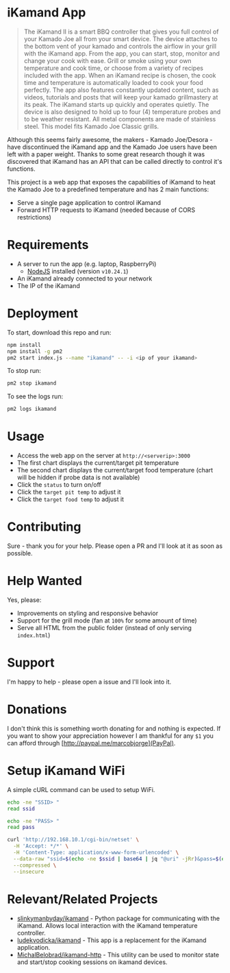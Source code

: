 # iKamand App

> The iKamand II is a smart BBQ controller that gives you full control of your Kamado Joe all from your smart device. The device attaches to the bottom vent of your kamado and controls the airflow in your grill with the iKamand app. From the app, you can start, stop, monitor and change your cook with ease. Grill or smoke using your own temperature and cook time, or choose from a variety of recipes included with the app. When an iKamand recipe is chosen, the cook time and temperature is automatically loaded to cook your food perfectly. The app also features constantly updated content, such as videos, tutorials and posts that will keep your kamado grillmastery at its peak. The iKamand starts up quickly and operates quietly. The device is also designed to hold up to four (4) temperature probes and to be weather resistant. All metal components are made of stainless steel. This model fits Kamado Joe Classic grills.

Although this seems fairly awesome, the makers - Kamado Joe/Desora - have discontinued the iKamand app and the Kamado Joe users have been left with a paper weight. Thanks to some great research though it was discovered that iKamand has an API that can be called directly to control it's functions.

This project is a web app that exposes the capabilities of iKamand to heat the Kamado Joe to a predefined temperature and has 2 main functions:
* Serve a single page application to control iKamand
* Forward HTTP requests to iKamand (needed because of CORS restrictions)

# Requirements

* A server to run the app (e.g. laptop, RaspberryPi)
  * [NodeJS](https://nodejs.org/en) installed (version `v10.24.1`)
* An iKamand already connected to your network
* The IP of the iKamand

# Deployment

To start, download this repo and run:

```sh
npm install
npm install -g pm2
pm2 start index.js --name "ikamand" -- -i <ip of your ikamand>
```

To stop run:

```sh
pm2 stop ikamand
```

To see the logs run:

```sh
pm2 logs ikamand
```

# Usage

* Access the web app on the server at `http://<serverip>:3000`
* The first chart displays the current/target pit temperature
* The second chart displays the current/target food temperature (chart will be hidden if probe data is not available)
* Click the `status` to turn on/off
* Click the `target pit temp` to adjust it
* Click the `target food temp` to adjust it

# Contributing

Sure - thank you for your help. Please open a PR and I'll look at it as soon as possible.

# Help Wanted

Yes, please:
* Improvements on styling and responsive behavior
* Support for the grill mode (fan at `100%` for some amount of time)
* Serve all HTML from the public folder (instead of only serving `index.html`)

# Support

I'm happy to help - please open a issue and I'll look into it.

# Donations

I don't think this is something worth donating for and nothing is expected. If you want to show your appreciation however I am thankful for any `$1` you can afford through [http://paypal.me/marcobjorge](PayPal).

# Setup iKamand WiFi

A simple cURL command can be used to setup WiFi.

```sh
echo -ne "SSID> "
read ssid

echo -ne "PASS> "
read pass

curl 'http://192.168.10.1/cgi-bin/netset' \
  -H 'Accept: */*' \
  -H 'Content-Type: application/x-www-form-urlencoded' \
  --data-raw "ssid=$(echo -ne $ssid | base64 | jq "@uri" -jRr)&pass=$(echo -ne $pass | base64 | jq "@uri" -jRr)&user=" \
  --compressed \
  --insecure
```

# Relevant/Related Projects

* [slinkymanbyday/ikamand](https://github.com/slinkymanbyday/ikamand) - Python package for communicating with the iKamand. Allows local interaction with the iKamand temperature controller.
* [ludekvodicka/ikamand](https://github.com/ludekvodicka/ikamand) - This app is a replacement for the iKamand application.
* [MichalBelobrad/ikamand-http](https://github.com/MichalBelobrad/ikamand-http/) - This utility can be used to monitor state and start/stop cooking sessions on ikamand devices.

